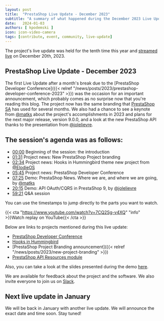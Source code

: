```yaml
---
layout: post
title:  "PrestaShop Live Update - December 2023"
subtitle: "A summary of what happened during the December 2023 Live Update"
date:   2024-01-03
authors: [ kpodemski ]
icon: icon-video-camera
tags: [contribute, event, community, live-update]
---
```


The project's live update was held for the tenth time this year and [streamed live](https://www.youtube.com/watch?v=7CQ2Sg-v4XQ) on December 20th, 2023.

## PrestaShop Live Update - December 2023

The first Live Update after a month's break due to the [PrestaShop Developer Conference]({{< relref "/news/posts/2023/prestashop-developer-conference-2023" >}}) was the occasion for an important announcement, which probably comes as no surprise now that you're reading this blog. The project now has the same branding that [PrestaShop SA](https://www.prestashop.com) has used for several months. We also had a chance to see a keynote from [@matks](https://github.com/matks) about the project's accomplishments in 2023 and plans for the next major release, version 9.0.0, and a look at the new PrestaShop API thanks to the presentation from [@jolelievre](https://github.com/jolelievre).

## The session's agenda was as follows:

- [00:00](https://www.youtube.com/watch?v=7CQ2Sg-v4XQ) Beginning of the session: the introduction
- [01:31](https://youtu.be/7CQ2Sg-v4XQ?t=91) Project news: New PrestaShop Project branding
- [02:34](https://youtu.be/7CQ2Sg-v4XQ?t=154) Project news: Hooks in Hummingbird theme new project from [@ElodieOS](https://github.com/ElodieOS)
- [05:45](https://youtu.be/7CQ2Sg-v4XQ?t=345) Project news: PrestaShop Developer Conference
- [07:25](https://youtu.be/7CQ2Sg-v4XQ?t=445) Demo: PrestaShop News. Where we are, and where we are going, by [@matks](https://github.com/matks)
- [20:15](https://youtu.be/7CQ2Sg-v4XQ?t=1215) Demo: API OAuth/CQRS in PrestaShop 9, by [@jolelievre](https://github.com/jolelievre)
- [59:21](https://youtu.be/7CQ2Sg-v4XQ?t=3561) Q&A session

You can use the timestamps to jump directly to the parts you want to watch.

{{< cta "https://www.youtube.com/watch?v=7CQ2Sg-v4XQ" "info" >}}Watch replay on YouTube{{< /cta >}}

Below are links to projects mentioned during this live update:
- [PrestaShop Developer Conference](https://events.prestashop.com/prestashop-developer-conference/en)
- [Hooks in Hummingbird](https://github.com/PrestaShop/PrestaShop/discussions/34884)
- [PrestaShop Project Branding announcement]({{< relref "/news/posts/2023/new-project-branding" >}})
- [PrestaShop API Resources module](https://github.com/PrestaShop/ps_apiresources)

Also, you can take a look at the slides presented during the demo [here](https://docs.google.com/presentation/d/1jz1fMMney8MnVL3fG5sVD_To3DRQFoDCHbrkuoCQnn0/edit?usp=sharing).

We are available for feedback about the project and the software. We also invite everyone to join us on [Slack](https://www.prestashop-project.org/slack/).

## Next live update in January

We will be back in January with another live update. We will announce the exact date and time soon. Stay tuned!
